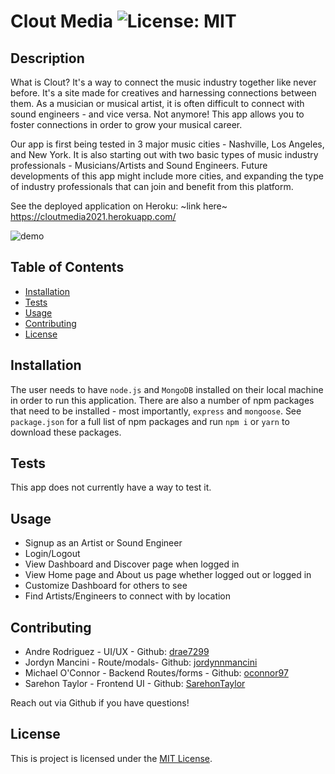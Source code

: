 # Clout Media ![License: MIT](https://img.shields.io/badge/License-MIT-yellow.svg)

## Description
What is Clout? It's a way to connect the music industry together like never before. It's a site made for creatives and harnessing connections between them. As a musician or musical artist, it is often difficult to connect with sound engineers - and vice versa. Not anymore! This app allows you to foster connections in order to grow your musical career. 

Our app is first being tested in 3 major music cities - Nashville, Los Angeles, and New York. It is also starting out with two basic types of music industry professionals - Musicians/Artists and Sound Engineers. Future developments of this app might include more cities, and expanding the type of industry professionals that can join and benefit from this platform. 

See the deployed application on Heroku: ~link here~ https://cloutmedia2021.herokuapp.com/

![demo](./assets/demo.gif)

## Table of Contents
- [Installation](#installation)
- [Tests](#tests)
- [Usage](#usage)
- [Contributing](#contributing)
- [License](#license)

## Installation
The user needs to have `node.js` and `MongoDB` installed on their local machine in order to run this application. There are also a number of npm packages that need to be installed - most importantly, `express` and `mongoose`. See `package.json` for a full list of npm packages and run `npm i` or `yarn` to download these packages. 

## Tests
This app does not currently have a way to test it.

## Usage 
* Signup as an Artist or Sound Engineer
* Login/Logout 
* View Dashboard and Discover page when logged in 
* View Home page and About us page whether logged out or logged in 
* Customize Dashboard for others to see
* Find Artists/Engineers to connect with by location 


## Contributing
* Andre Rodriguez - UI/UX - Github: [drae7299](https://www.github.com/drae7299)
* Jordyn Mancini - Route/modals- Github: [jordynnmancini](https://www.github.com/jordynnmancini)
* Michael O'Connor - Backend Routes/forms - Github: [oconnor97](https://github.com/oconnor97)
* Sarehon Taylor - Frontend UI - Github: [SarehonTaylor](https://github.com/SarehonTaylor)

Reach out via Github if you have questions! 

## License 
 This is project is licensed under the [MIT License](https://opensource.org/licenses/BSD-3-Clause). 

 

